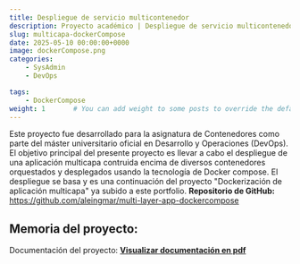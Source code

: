 ```yaml
---
title: Despliegue de servicio multicontenedor
description: Proyecto académico | Despliegue de servicio multicontenedor usando Docker compose.
slug: multicapa-dockerCompose
date: 2025-05-10 00:00:00+0000
image: dockerCompose.png
categories:
    - SysAdmin
    - DevOps

tags:
    - DockerCompose
weight: 1       # You can add weight to some posts to override the default sorting (date descending)
---
```


Este proyecto fue desarrollado para la asignatura de Contenedores como parte del máster universitario oficial en Desarrollo y Operaciones (DevOps).
El objetivo principal del presente proyecto es llevar a cabo el despliegue de una aplicación multicapa contruida encima de diversos contenedores orquestados y desplegados usando la tecnología de Docker compose.
El despliegue se basa y es una continuación del proyecto "Dockerización de aplicación multicapa" ya subido a este portfolio.
**Repositorio de GitHub:** 
https://github.com/aleingmar/multi-layer-app-dockercompose


## Memoria del proyecto:
Documentación del proyecto: [**Visualizar documentación en pdf**](/post/multicapa-dockerCompose/Act2_DockerCompose_AlejandroIngles.pdf)

